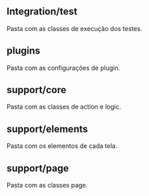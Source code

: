 ## Integration/test

Pasta com as classes de execução dos testes.

## plugins
Pasta com as configurações de plugin.

## support/core
Pasta com as classes de action e logic.

## support/elements
Pasta com os elementos de cada tela.

## support/page
Pasta com as classes page.
